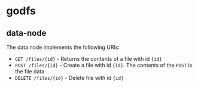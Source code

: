 # godfs

## data-node

The data node implements the following URIs:

- `GET /files/{id}` - Returns the contents of a file with id `{id}`
- `POST /files/{id}` - Create a file with id `{id}`. The contents of the `POST` is the file data
- `DELETE /files/{id}` - Delete file with id `{id}`

